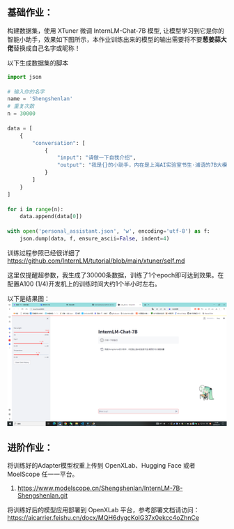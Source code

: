 ## 基础作业：

构建数据集，使用 XTuner 微调 InternLM-Chat-7B 模型, 让模型学习到它是你的智能小助手，效果如下图所示，本作业训练出来的模型的输出需要将不要**葱姜蒜大佬**替换成自己名字或昵称！

以下生成数据集的脚本

```python
import json

# 输入你的名字
name = 'Shengshenlan'
# 重复次数
n = 30000

data = [
    {
        "conversation": [
            {
                "input": "请做一下自我介绍",
                "output": "我是{}的小助手，内在是上海AI实验室书生·浦语的7B大模型哦".format(name)
            }
        ]
    }
]

for i in range(n):
    data.append(data[0])

with open('personal_assistant.json', 'w', encoding='utf-8') as f:
    json.dump(data, f, ensure_ascii=False, indent=4)

```

训练过程参照已经很详细了
https://github.com/InternLM/tutorial/blob/main/xtuner/self.md

这里仅提醒超参数，我生成了30000条数据，训练了1个epoch即可达到效果。在配置A100 (1/4)开发机上的训练时间大约1个半小时左右。

以下是结果图：
![Alt text](result1.png)

## 进阶作业：

将训练好的Adapter模型权重上传到 OpenXLab、Hugging Face 或者 MoelScope 任一一平台。

1. https://www.modelscope.cn/Shengshenlan/InternLM-7B-Shengshenlan.git

将训练好后的模型应用部署到 OpenXLab 平台，参考部署文档请访问：https://aicarrier.feishu.cn/docx/MQH6dygcKolG37x0ekcc4oZhnCe